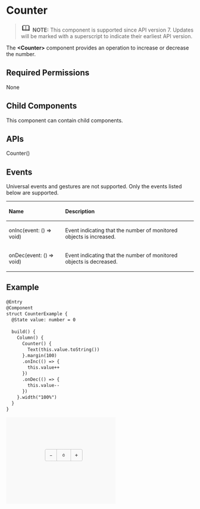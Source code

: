 # Counter<a name="EN-US_TOPIC_0000001193075082"></a>

>![](../../public_sys-resources/icon-note.gif) **NOTE:** 
>This component is supported since API version 7. Updates will be marked with a superscript to indicate their earliest API version.

The  **<Counter\>**  component provides an operation to increase or decrease the number.

## Required Permissions<a name="section53281531154915"></a>

None

## Child Components<a name="section5989144051714"></a>

This component can contain child components.

## APIs<a name="section14196162892911"></a>

Counter\(\)

## Events<a name="section945991855410"></a>

Universal events and gestures are not supported. Only the events listed below are supported.

<a name="table644016378401"></a>
<table><thead align="left"><tr id="row544018378408"><th class="cellrowborder" colspan="2" valign="top" id="mcps1.1.4.1.1"><p id="p204408371408"><a name="p204408371408"></a><a name="p204408371408"></a>Name</p>
</th>
<th class="cellrowborder" valign="top" id="mcps1.1.4.1.2"><p id="p64407376405"><a name="p64407376405"></a><a name="p64407376405"></a>Description</p>
</th>
</tr>
</thead>
<tbody><tr id="row124407372409"><td class="cellrowborder" colspan="2" valign="top" headers="mcps1.1.4.1.1 "><p id="p18440143716402"><a name="p18440143716402"></a><a name="p18440143716402"></a>onInc(event: () =&gt; void)</p>
</td>
<td class="cellrowborder" valign="top" headers="mcps1.1.4.1.2 "><p id="p144407372407"><a name="p144407372407"></a><a name="p144407372407"></a>Event indicating that the number of monitored objects is increased.</p>
</td>
</tr>
<tr id="row844013754010"><td class="cellrowborder" colspan="2" valign="top" headers="mcps1.1.4.1.1 "><p id="p244016375402"><a name="p244016375402"></a><a name="p244016375402"></a>onDec(event: () =&gt; void)</p>
</td>
<td class="cellrowborder" valign="top" headers="mcps1.1.4.1.2 "><p id="p1744012372402"><a name="p1744012372402"></a><a name="p1744012372402"></a>Event indicating that the number of monitored objects is decreased.</p>
</td>
</tr>
</tbody>
</table>

## Example<a name="section1078035104913"></a>

```
@Entry
@Component
struct CounterExample {
  @State value: number = 0

  build() {
    Column() {
      Counter() {
        Text(this.value.toString())
      }.margin(100)
      .onInc(() => {
        this.value++
      })
      .onDec(() => {
        this.value--
      })
    }.width("100%")
  }
}
```

![](figures/counter.gif)

